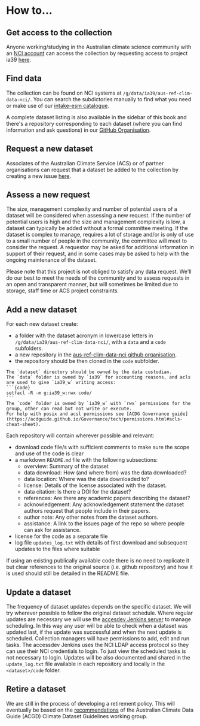 # How to...

## Get access to the collection

Anyone working/studying in the Australian climate science community
with an [NCI account](https://nci.org.au/users/how-access-nci)
can access the collection by requesting access to project ia39
[here](https://my.nci.org.au/mancini/project/ia39).

## Find data

The collection can be found on NCI systems at `/g/data/ia39/aus-ref-clim-data-nci/`.
You can search the subdictories manually to find what you need
or make use of our [intake-esm catalogue](https://github.com/aus-ref-clim-data-nci/acs-replica-intake).

A complete dataset listing is also available in the sidebar of this book
and there's a repository corresponding to each dataset
(where you can find information and ask questions)
in our [GitHub Organisation](https://github.com/aus-ref-clim-data-nci/acs-replica-intake).

## Request a new dataset

Associates of the Australian Climate Service (ACS) or of partner organisations can request
that a dataset be added to the collection by creating a new issue
[here](https://github.com/aus-ref-clim-data-nci/aus-ref-clim-data-nci/issues).

## Assess a new request

The size, management complexity and number of potential users of a dataset will be considered when assessing a new request.
If the number of potential users is high and the size and management complexity is low,
a dataset can typically be added without a formal committee meeting.
If the dataset is complex to manage,
requires a lot of storage and/or is only of use to a small number of people in the community,
the committee will meet to consider the request.
A requestor may be asked for additional information in support of their request,
and in some cases may be asked to help with the ongoing maintenance of the dataset.

Please note that this project is not obliged to satisfy any data request.
We'll do our best to meet the needs of the community and to assess requests in an open and transparent manner,
but will sometimes be limited due to storage, staff time or ACS project constraints.

## Add a new dataset

For each new dataset create:
   - a folder with the dataset acronym in lowercase letters in `/g/data/ia39/aus-ref-clim-data-nci/`,
     with a `data` and a `code` subfolders.
   - a new repository in the [aus-ref-clim-data-nci github organisation](https://github.com/aus-ref-clim-data-nci).
   - the repository should be then cloned in the `code` subfolder.

````{admonition} **Permissions**
The `dataset` directory should be owned by the data custodian.
The `data` folder is owned by `ia39` for accounting reasons, and acls are used to give `ia39_w` writing access:
```{code}
setfacl -R -m g:ia39_w:rwx code/
```
The `code` folder is owned by `ia39_w` with `rwx` permissions for the group, other can read but not write or execute.
For help with posix and acsl permissions see [ACDG Governance guide](https://acdguide.github.io/Governance/tech/permissions.html#acls-cheat-sheet).
````

Each repository will contain wherever possible and relevant:
 - download code file/s with sufficient comments to make sure the scope and use of the code is clear
 - a markdown `README.md` file with the following subsections:
   - overview: Summary of the dataset
   - data download: How (and where from) was the data downloaded? 
   - data location: Where was the data downloaded to?
   - license: Details of the license associated with the dataset.
   - data citation: Is there a DOI for the dataset?
   - references: Are there any academic papers describing the dataset?
   - acknowledgement: Any acknowledgement statement the dataset authors request that people include in their papers.
   - author note: Any other notes from the dataset authors. 
   - assistance: A link to the issues page of the repo so where people can ask for assistance.
 - license for the code as a separate file
 - log file `updates_log.txt` with details of first download and subsequent updates to the files where suitable

If using an existing publically available code there is no need to replicate it
but clear references to the original source (i.e. github repository)
and how it is used should still be detailed in the README file. 

## Update a dataset

The frequency of dataset updates depends on the specific dataset.
We will try wherever possible to follow the original dataset schedule.
Where regular updates are necessary we will use the
[accesdev Jenkins server](https://accessdev.nci.org.au/jenkins/job/aus-ref-clim-data-nci) to manage scheduling.
In this way any user will be able to check when a dataset was updated last,
if the update was successful and when the next update is scheduled.
Collection managers will have permissions to add, edit and run tasks.
The accessdev Jenkins uses the NCI LDAP access protocol so they can use their NCI credentials to login.
To just view the scheduled tasks is not necessary to login. 
Updates will be also documented and shared in the `update_log.txt` file
available in each repository and locally in the `<dataset>/code` folder. 

## Retire a dataset

We are still in the process of developing a retirement policy.
This will eventually be based on the [recommendations](https://acdguide.github.io/Governance/retire/retire-intro.html)
of the Australian Climate Data Guide (ACGD) Climate Dataset Guidelines working group.
